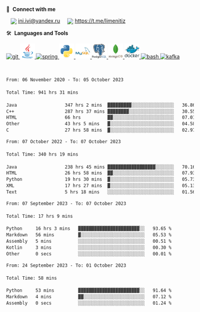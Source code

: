 <!-- https://github.com/lowlighter/metrics -->
<!-- https://www.vectorlogo.zone/ -->
<!-- https://www.svgrepo.com/ -->

🔗 &nbsp;**Connect with me**
&nbsp; <p align="left">
        &nbsp;&nbsp;
        <span>
            <img align="center"
                src="https://user-images.githubusercontent.com/60324635/179626886-1219e9ee-75c0-42ed-a26b-d4ef24ed306c.svg"
                height="30px"/>
            ini.ivi@yandex.ru
        </span>
        &nbsp;&nbsp;&nbsp;
        <span>
            <img align="center"
                    src="https://user-images.githubusercontent.com/60324635/179626979-f490e684-520a-46a3-9f2e-1b3d291b8372.svg"
                    height="30px"/>
            https://t.me/limenitiz
        </span>
</p>

<!-- 
![Metrics](/github-metrics.svg)
<br>

![Wwakatime stats](https://github-readme-stats-taupe-two.vercel.app/api/wakatime?username=limenitiz&hide_title=true&hide_border=true&langs_count=5&bg_color=00000000&text_color=777) 
-->

🛠️ &nbsp;**Languages and Tools**
<p align="left">
    <a href="https://git-scm.com/" target="_blank" rel="noreferrer">
        <img src="https://www.vectorlogo.zone/logos/git-scm/git-scm-icon.svg"
            alt="git" width="40" height="40" />
    </a>
    <a href="https://www.java.com" target="_blank" rel="noreferrer"> <img
            src="https://raw.githubusercontent.com/devicons/devicon/master/icons/java/java-original.svg"
            alt="java" width="40" height="40" /> </a>
    <a href="https://spring.io/" target="_blank" rel="noreferrer">
        <img src="https://www.vectorlogo.zone/logos/springio/springio-icon.svg"
            alt="spring" width="40" height="40" />
    </a>
    <a href="https://www.python.org" target="_blank" rel="noreferrer">
        <img src="https://raw.githubusercontent.com/devicons/devicon/master/icons/python/python-original.svg"
            alt="python" width="40" height="40" />
    </a>
    <a href="https://www.mysql.com/" target="_blank" rel="noreferrer">
        <img src="https://raw.githubusercontent.com/devicons/devicon/master/icons/mysql/mysql-original-wordmark.svg"
            alt="mysql" width="40" height="40" />
    </a>
    <a href="https://www.postgresql.org" target="_blank" rel="noreferrer">
        <img src="https://raw.githubusercontent.com/devicons/devicon/master/icons/postgresql/postgresql-original-wordmark.svg"
            alt="postgresql" width="40" height="40" />
    </a>
    <a href="https://www.mongodb.com/" target="_blank" rel="noreferrer">
        <img src="https://raw.githubusercontent.com/devicons/devicon/master/icons/mongodb/mongodb-original-wordmark.svg"
            alt="mongodb" width="40" height="40" />
    </a>
    <a href="https://www.docker.com/" target="_blank" rel="noreferrer">
        <img src="https://raw.githubusercontent.com/devicons/devicon/master/icons/docker/docker-original-wordmark.svg"
            alt="docker" width="40" height="40" />
    </a>
    <a href="https://www.gnu.org/software/bash/" target="_blank" rel="noreferrer">
        <img src="https://www.vectorlogo.zone/logos/gnu_bash/gnu_bash-icon.svg"
            alt="bash" width="40" height="40" />
    </a>
    <a href="https://kafka.apache.org/" target="_blank" rel="noreferrer">
        <img src="https://www.vectorlogo.zone/logos/apache_kafka/apache_kafka-icon.svg"
            alt="kafka" width="40" height="40" />
    </a>
</p>

<br>

<!--START_SECTION:waka-readme-stats-total-->
<!--END_SECTION:waka-readme-stats-total-->

<!--START_SECTION:wakaReadmeTotal-->

```txt
From: 06 November 2020 - To: 05 October 2023

Total Time: 941 hrs 31 mins

Java                  347 hrs 2 mins  ▓▓▓▓▓▓▓▓▓░░░░░░░░░░░░░░░░   36.86 %
C++                   287 hrs 37 mins ▓▓▓▓▓▓▓▓░░░░░░░░░░░░░░░░░   30.55 %
HTML                  66 hrs          ▓▓░░░░░░░░░░░░░░░░░░░░░░░   07.01 %
Other                 43 hrs 5 mins   ▓░░░░░░░░░░░░░░░░░░░░░░░░   04.58 %
C                     27 hrs 58 mins  ▓░░░░░░░░░░░░░░░░░░░░░░░░   02.97 %
```

<!--END_SECTION:wakaReadmeTotal-->

<!--START_SECTION:wakaReadmeYear-->

```txt
From: 07 October 2022 - To: 07 October 2023

Total Time: 340 hrs 19 mins

Java                  238 hrs 45 mins ▓▓▓▓▓▓▓▓▓▓▓▓▓▓▓▓▓▓░░░░░░░   70.16 %
HTML                  26 hrs 58 mins  ▓▓░░░░░░░░░░░░░░░░░░░░░░░   07.93 %
Python                19 hrs 30 mins  ▓░░░░░░░░░░░░░░░░░░░░░░░░   05.73 %
XML                   17 hrs 27 mins  ▓░░░░░░░░░░░░░░░░░░░░░░░░   05.13 %
Text                  5 hrs 18 mins   ░░░░░░░░░░░░░░░░░░░░░░░░░   01.56 %
```

<!--END_SECTION:wakaReadmeYear-->

<!--START_SECTION:wakaReadmeMonth-->

```txt
From: 07 September 2023 - To: 07 October 2023

Total Time: 17 hrs 9 mins

Python     16 hrs 3 mins   ▓▓▓▓▓▓▓▓▓▓▓▓▓▓▓▓▓▓▓▓▓▓▓░░   93.65 %
Markdown   56 mins         ▓░░░░░░░░░░░░░░░░░░░░░░░░   05.53 %
Assembly   5 mins          ░░░░░░░░░░░░░░░░░░░░░░░░░   00.51 %
Kotlin     3 mins          ░░░░░░░░░░░░░░░░░░░░░░░░░   00.30 %
Other      0 secs          ░░░░░░░░░░░░░░░░░░░░░░░░░   00.01 %
```

<!--END_SECTION:wakaReadmeMonth-->

<!--START_SECTION:wakaReadmeWeek-->

```txt
From: 24 September 2023 - To: 01 October 2023

Total Time: 58 mins

Python     53 mins         ▓▓▓▓▓▓▓▓▓▓▓▓▓▓▓▓▓▓▓▓▓▓▓░░   91.64 %
Markdown   4 mins          ▓▓░░░░░░░░░░░░░░░░░░░░░░░   07.12 %
Assembly   0 secs          ░░░░░░░░░░░░░░░░░░░░░░░░░   01.24 %
```

<!--END_SECTION:wakaReadmeWeek-->

